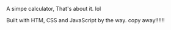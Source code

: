 A simpe calculator, That's about it. lol

Built with HTM, CSS and JavaScript by the way. copy away!!!!!!